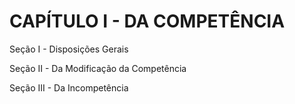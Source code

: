 # CAPÍTULO I - DA COMPETÊNCIA

Seção I - Disposições Gerais

Seção II - Da Modificação da Competência

Seção III - Da Incompetência
